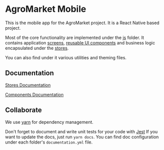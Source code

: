# AgroMarket Mobile

This is the mobile app for the AgroMarket project.
It is a React Native based project.

Most of the core functionality are implemented under the [js](./js) folder.
It contains application [screens](./js/screens), [reusable UI components](./js/components) and business logic encapsulated under the [stores](./js/stores).

You can also find under it various utilities and theming files.

## Documentation

[Stores Documentation](./stores/API.md)

[Components Documentation](./components/API.md)

## Collaborate

We use [yarn](https://yarnpkg.com/) for dependency management.

Don't forget to document and write unit tests for your code with [Jest](https://facebook.github.io/jest/)
If you want to update the docs, just run `yarn docs`.
You can find doc configuration under each folder's `documentation.yml` file.
